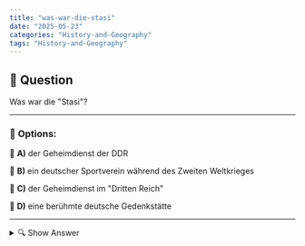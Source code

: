 ```yaml
---
title: "was-war-die-stasi"
date: "2025-05-23"
categories: "History-and-Geography"
tags: "History-and-Geography"
---
```


## 📌 **Question**

Was war die "Stasi"?



---

### 📝 **Options:**

🔘 **A)** der Geheimdienst der DDR

🔘 **B)** ein deutscher Sportverein während des Zweiten Weltkrieges

🔘 **C)** der Geheimdienst im "Dritten Reich"

🔘 **D)** eine berühmte deutsche Gedenkstätte

---

<details>
  <summary>🔍 Show Answer</summary>

  <p>
💡  <b>Correct Answer:</b>  a
  </p>
  <p>
    📖<b>Explanation:</b>
    Die "Stasi", offiziell bekannt als Ministerium für Staatssicherheit, war der Geheimdienst der Deutschen Demokratischen Republik (DDR). Gegründet 1950, war ihr Hauptziel, die sozialistische Ein-Parteien-Herrschaft der SED zu sichern und politische Gegner durch Überwachung und Repression zu bekämpfen. Die Stasi spielte eine zentrale Rolle in der inneren und äußeren Sicherheitspolitik der DDR und ist berüchtigt für ihre umfassenden Überwachungsmethoden und ihre Beteiligung an Menschenrechtsverletzungen. Sie wurde 1990 infolge der deutschen Wiedervereinigung aufgelöst.
  </p>
</details>
